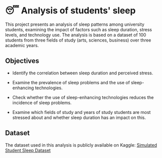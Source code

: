 # 😴 Analysis of students' sleep

This project presents an analysis of sleep patterns among university students, examining the impact of factors such as sleep duration, stress levels, and technology use. The analysis is based on a dataset of 100 students from three fields of study (arts, sciences, business) over three academic years.


## Objectives

* Identify the correlation between sleep duration and perceived stress.


* Examine the prevalence of sleep problems and the use of sleep-enhancing technologies.


* Check whether the use of sleep-enhancing technologies reduces the incidence of sleep problems.


* Examine which fields of study and years of study students are most stressed about and whether sleep duration has an impact on this.


## Dataset

The dataset used in this analysis is publicly available on Kaggle: 
[Simulated Student Sleep Dataset](https://www.kaggle.com/datasets/valencaycodes/simulated-student-sleep-dataset)

